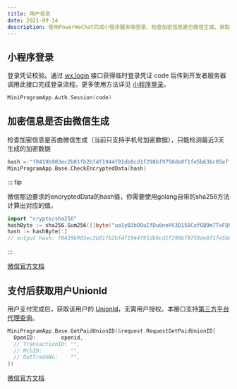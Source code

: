 ```yaml
---
title: 用户信息
date: 2021-09-14
description: 使用PowerWeChat完成小程序服务端登录、检查加密信息是否微信生成、获取用户UnionId等
---
```




## 小程序登录

登录凭证校验。通过 [wx.login](https://developers.weixin.qq.com/miniprogram/dev/api/open-api/login/wx.login.html) 接口获得临时登录凭证 code 后传到开发者服务器调用此接口完成登录流程。更多使用方法详见 [小程序登录](https://developers.weixin.qq.com/miniprogram/dev/framework/open-ability/login.html)。

```go
MiniProgramApp.Auth.Session(code)
```

## 加密信息是否由微信生成

检查加密信息是否由微信生成（当前只支持手机号加密数据），只能检测最近3天生成的加密数据

``` go
hash =:"f0419b903ec2b01fb2bf4f1944f91db0cd1f298bf9758de8f1fe5b63bc85eff7"
MiniProgramApp.Base.CheckEncryptedData(hash)
```

::: tip

微信那边要求的encryptedData的hash值，你需要使用golang自带的sha256方法计算出对应的值。

``` go
import "crypto/sha256"
hashByte := sha256.Sum256([]byte("uo1yB3bOOuIfDu6neHV3D158CofGB9m7TxFQ8A/JcauWzhvmEAPygfFaqCgDTEmluLu7S8wMA=="))
hash := hashByte[:]
// output hash: f0419b903ec2b01fb2bf4f1944f91db0cd1f298bf9758de8f1fe5b63bc85eff7
```

:::

[微信官方文档](https://developers.weixin.qq.com/miniprogram/dev/api-backend/open-api/user-info/auth.checkEncryptedData.html)

## 支付后获取用户UnionId

用户支付完成后，获取该用户的 [UnionId](https://developers.weixin.qq.com/miniprogram/dev/framework/open-ability/union-id.html)，无需用户授权。本接口支持[第三方平台代理查询](https://open.weixin.qq.com/cgi-bin/showdocument?action=dir_list&t=resource/res_list&verify=1&id=215453152075Ry2s&token=&lang=zh_CN)。

``` go
MiniProgramApp.Base.GetPaidUnionID(&request.RequestGetPaidUnionID{
  OpenID:        openid,
  // TransactionID: "",
  // MchID:         "",
  // OutTradeNo:    "",
})
```

[微信官方文档](https://developers.weixin.qq.com/miniprogram/dev/api-backend/open-api/user-info/auth.getPaidUnionId.html)

